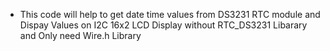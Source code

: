 - This code will help to get date time values from DS3231 RTC module and Dispay Values on I2C 16x2 LCD Display without RTC_DS3231 Libarary and Only need Wire.h Library
